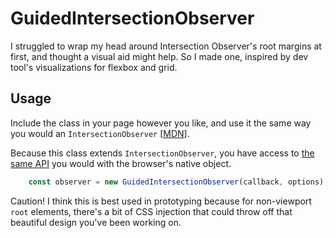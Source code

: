 # GuidedIntersectionObserver

I struggled to wrap my head around Intersection Observer's root margins at first, and thought a visual aid might help. So I made one, inspired by dev tool's visualizations for flexbox and grid.

## Usage

Include the class in your page however you like, and use it the same way you would an `IntersectionObserver` [[MDN](https://developer.mozilla.org/en-US/docs/Web/API/IntersectionObserver)].

Because this class extends `IntersectionObserver`, you have access to [the same API](https://developer.mozilla.org/en-US/docs/Web/API/Intersection_Observer_API) you would with the browser's native object.

```js
	const observer = new GuidedIntersectionObserver(callback, options);
```

Caution! I think this is best used in prototyping because for non-viewport `root` elements, there's a bit of CSS injection that could throw off that beautiful design you've been working on.
